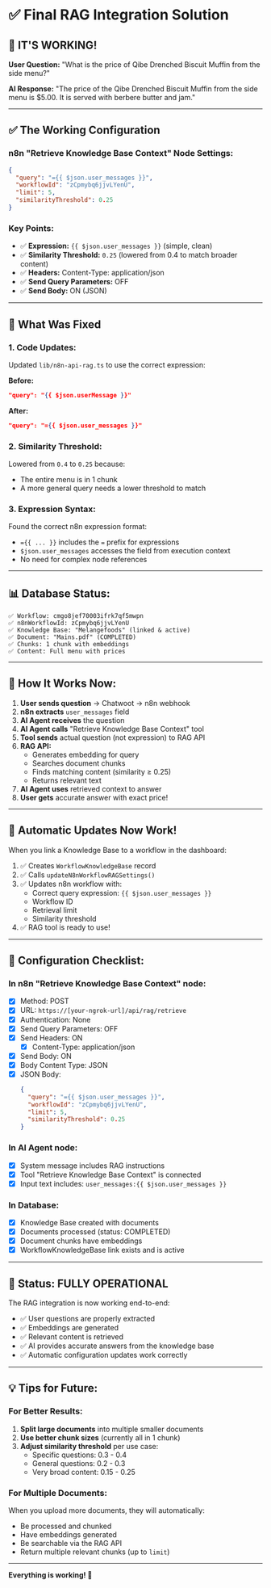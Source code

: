 # ✅ Final RAG Integration Solution

## 🎉 **IT'S WORKING!**

**User Question:** "What is the price of Qibe Drenched Biscuit Muffin from the side menu?"

**AI Response:** "The price of the Qibe Drenched Biscuit Muffin from the side menu is $5.00. It is served with berbere butter and jam."

---

## ✅ **The Working Configuration**

### **n8n "Retrieve Knowledge Base Context" Node Settings:**

```json
{
  "query": "={{ $json.user_messages }}",
  "workflowId": "zCpmybq6jjvLYenU",
  "limit": 5,
  "similarityThreshold": 0.25
}
```

### **Key Points:**
- ✅ **Expression:** `{{ $json.user_messages }}` (simple, clean)
- ✅ **Similarity Threshold:** `0.25` (lowered from 0.4 to match broader content)
- ✅ **Headers:** Content-Type: application/json
- ✅ **Send Query Parameters:** OFF
- ✅ **Send Body:** ON (JSON)

---

## 🔧 **What Was Fixed**

### **1. Code Updates:**
Updated `lib/n8n-api-rag.ts` to use the correct expression:

**Before:**
```json
"query": "{{ $json.userMessage }}"
```

**After:**
```json
"query": "={{ $json.user_messages }}"
```

### **2. Similarity Threshold:**
Lowered from `0.4` to `0.25` because:
- The entire menu is in 1 chunk
- A more general query needs a lower threshold to match

### **3. Expression Syntax:**
Found the correct n8n expression format:
- `={{ ... }}` includes the `=` prefix for expressions
- `$json.user_messages` accesses the field from execution context
- No need for complex node references

---

## 📊 **Database Status:**

```
✅ Workflow: cmgo8jef70003ifrk7qf5mwpn
✅ n8nWorkflowId: zCpmybq6jjvLYenU
✅ Knowledge Base: "Melangefoods" (linked & active)
✅ Document: "Mains.pdf" (COMPLETED)
✅ Chunks: 1 chunk with embeddings
✅ Content: Full menu with prices
```

---

## 🎯 **How It Works Now:**

1. **User sends question** → Chatwoot → n8n webhook
2. **n8n extracts** `user_messages` field
3. **AI Agent receives** the question
4. **AI Agent calls** "Retrieve Knowledge Base Context" tool
5. **Tool sends** actual question (not expression) to RAG API
6. **RAG API:**
   - Generates embedding for query
   - Searches document chunks
   - Finds matching content (similarity ≥ 0.25)
   - Returns relevant text
7. **AI Agent uses** retrieved context to answer
8. **User gets** accurate answer with exact price!

---

## 🚀 **Automatic Updates Now Work!**

When you link a Knowledge Base to a workflow in the dashboard:

1. ✅ Creates `WorkflowKnowledgeBase` record
2. ✅ Calls `updateN8nWorkflowRAGSettings()` 
3. ✅ Updates n8n workflow with:
   - Correct query expression: `{{ $json.user_messages }}`
   - Workflow ID
   - Retrieval limit
   - Similarity threshold
4. ✅ RAG tool is ready to use!

---

## 📝 **Configuration Checklist:**

### **In n8n "Retrieve Knowledge Base Context" node:**
- [x] Method: POST
- [x] URL: `https://[your-ngrok-url]/api/rag/retrieve`
- [x] Authentication: None
- [x] Send Query Parameters: OFF
- [x] Send Headers: ON
  - [x] Content-Type: application/json
- [x] Send Body: ON
- [x] Body Content Type: JSON
- [x] JSON Body:
  ```json
  {
    "query": "={{ $json.user_messages }}",
    "workflowId": "zCpmybq6jjvLYenU",
    "limit": 5,
    "similarityThreshold": 0.25
  }
  ```

### **In AI Agent node:**
- [x] System message includes RAG instructions
- [x] Tool "Retrieve Knowledge Base Context" is connected
- [x] Input text includes: `user_messages:{{ $json.user_messages }}`

### **In Database:**
- [x] Knowledge Base created with documents
- [x] Documents processed (status: COMPLETED)
- [x] Document chunks have embeddings
- [x] WorkflowKnowledgeBase link exists and is active

---

## 🎉 **Status: FULLY OPERATIONAL**

The RAG integration is now working end-to-end:
- ✅ User questions are properly extracted
- ✅ Embeddings are generated
- ✅ Relevant content is retrieved
- ✅ AI provides accurate answers from the knowledge base
- ✅ Automatic configuration updates work correctly

---

## 💡 **Tips for Future:**

### **For Better Results:**
1. **Split large documents** into multiple smaller documents
2. **Use better chunk sizes** (currently all in 1 chunk)
3. **Adjust similarity threshold** per use case:
   - Specific questions: 0.3 - 0.4
   - General questions: 0.2 - 0.3
   - Very broad content: 0.15 - 0.25

### **For Multiple Documents:**
When you upload more documents, they will automatically:
- Be processed and chunked
- Have embeddings generated
- Be searchable via the RAG API
- Return multiple relevant chunks (up to `limit`)

---

**Everything is working! 🚀**

